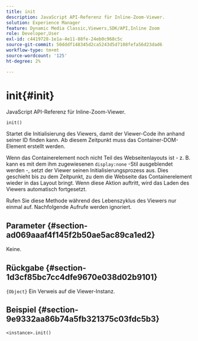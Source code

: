 ```yaml
---
title: init
description: JavaScript API-Referenz für Inline-Zoom-Viewer.
solution: Experience Manager
feature: Dynamic Media Classic,Viewers,SDK/API,Inline Zoom
role: Developer,User
exl-id: c4419728-1e1a-4e11-88fe-24eb0c968c5c
source-git-commit: 50dddf148345d2ca5243d5d7108fefa56d23dad6
workflow-type: tm+mt
source-wordcount: '125'
ht-degree: 2%

---
```


# init{#init}

JavaScript API-Referenz für Inline-Zoom-Viewer.

`init()`

Startet die Initialisierung des Viewers, damit der Viewer-Code ihn anhand seiner ID finden kann. Ab diesem Zeitpunkt muss das Container-DOM-Element erstellt werden.

Wenn das Containerelement noch nicht Teil des Webseitenlayouts ist - z. B. kann es mit dem ihm zugewiesenen `display:none` -Stil ausgeblendet werden -, setzt der Viewer seinen Initialisierungsprozess aus. Dies geschieht bis zu dem Zeitpunkt, zu dem die Webseite das Containerelement wieder in das Layout bringt. Wenn diese Aktion auftritt, wird das Laden des Viewers automatisch fortgesetzt.

Rufen Sie diese Methode während des Lebenszyklus des Viewers nur einmal auf. Nachfolgende Aufrufe werden ignoriert.

## Parameter {#section-ad069aaaf4f145f2b50ae5ac89ca1ed2}

Keine.

## Rückgabe {#section-1d3cf85bc7cc4dfe9670e038d02b9101}

`{Object}` Ein Verweis auf die Viewer-Instanz.

## Beispiel {#section-9e9332aa86b74a5fb321375c03fdc5b3}

```
<instance>.init()
```
